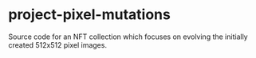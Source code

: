 # project-pixel-mutations
Source code for an NFT collection which focuses on evolving the initially created 512x512 pixel images.
